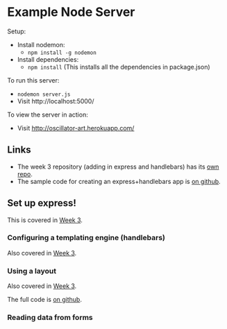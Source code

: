 Example Node Server
============

Setup:
  * Install nodemon:
    * `npm install -g nodemon`
  * Install dependencies:
    * `npm install` (This installs all the dependencies in package.json)

To run this server:

  * `nodemon server.js`
  * Visit http://localhost:5000/

To view the server in action:

  * Visit http://oscillator-art.herokuapp.com/

## Links

  * The week 3 repository (adding in express and handlebars) has its [own repo](https://github.com/DWDatITP/ExampleServer-Week3).
  * The sample code for creating an express+handlebars app is [on github](https://gist.github.com/bantic/10220579).

## Set up express!

This is covered in [Week
3](https://github.com/DWDatITP/ExampleServer-Week3#set-up-express).

### Configuring a templating engine (handlebars)

Also covered in [Week
3](https://github.com/DWDatITP/ExampleServer#configuring-a-templating-engine).

### Using a layout

Also covered in [Week
3](https://github.com/DWDatITP/ExampleServer#using-a-layout).

The full code is [on github](https://gist.github.com/bantic/10220579).

### Reading data from forms
